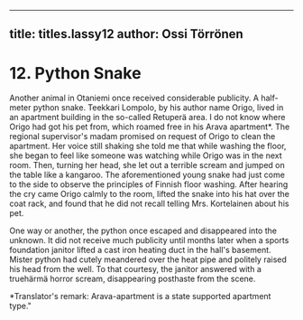 
---

title: titles.lassy12
author: Ossi Törrönen
---


    
# 12. Python Snake

Another animal in Otaniemi once received considerable publicity. A half-meter python snake. Teekkari Lompolo, by his author name Origo, lived in an apartment building in the so-called Retuperä area. I do not know where Origo had got his pet from, which roamed free in his Arava apartment\*. The regional supervisor's madam promised on request of Origo to clean the apartment. Her voice still shaking she told me that while washing the floor, she began to feel like someone was watching while Origo was in the next room. Then, turning her head, she let out a terrible scream and jumped on the table like a kangaroo. The aforementioned young snake had just come to the side to observe the principles of Finnish floor washing. After hearing the cry came Origo calmly to the room, lifted the snake into his hat over the coat rack, and found that he did not recall telling Mrs. Kortelainen about his pet. 

One way or another, the python once escaped and disappeared into the unknown. It did not receive much publicity until months later when a sports foundation janitor lifted a cast iron heating duct in the hall's basement. Mister python had cutely meandered over the heat pipe and politely raised his head from the well. To that courtesy, the janitor answered with a truehärmä horror scream, disappearing posthaste from the scene.

\*Translator's remark: Arava-apartment is a state supported apartment type."
